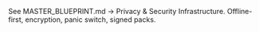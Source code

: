 See MASTER_BLUEPRINT.md → Privacy & Security Infrastructure. Offline-first, encryption, panic switch, signed packs.
